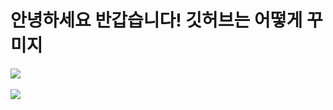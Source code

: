 <h1> 안녕하세요 반갑습니다! 깃허브는 어떻게 꾸미지 </h1>

<img src="https://github-readme-stats.vercel.app/api/top-langs/?username=chaerish&layout=compact"><br><br>
<img src="https://github-readme-stats.vercel.app/api?username=chaerish&show_icons=true">
